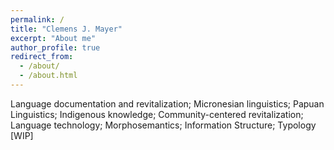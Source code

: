 ```yaml
---
permalink: /
title: "Clemens J. Mayer"
excerpt: "About me"
author_profile: true
redirect_from: 
  - /about/
  - /about.html
---
```


Language documentation and revitalization; Micronesian linguistics; Papuan Linguistics; Indigenous knowledge; Community-centered revitalization; Language technology; Morphosemantics; Information Structure; Typology [WIP]
